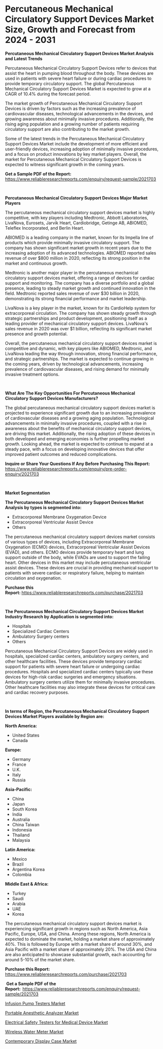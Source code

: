 <p><h1>Percutaneous Mechanical Circulatory Support Devices Market Size, Growth and Forecast from 2024 - 2031</h1></p><p><strong>Percutaneous Mechanical Circulatory Support Devices Market Analysis and Latest Trends</strong></p>
<p><p>Percutaneous Mechanical Circulatory Support Devices refer to devices that assist the heart in pumping blood throughout the body. These devices are used in patients with severe heart failure or during cardiac procedures to provide temporary circulatory support. The global Percutaneous Mechanical Circulatory Support Devices Market is expected to grow at a CAGR of 10.4% during the forecast period.</p><p>The market growth of Percutaneous Mechanical Circulatory Support Devices is driven by factors such as the increasing prevalence of cardiovascular diseases, technological advancements in the devices, and growing awareness about minimally invasive procedures. Additionally, the rising aging population and a growing number of patients requiring circulatory support are also contributing to the market growth.</p><p>Some of the latest trends in the Percutaneous Mechanical Circulatory Support Devices Market include the development of more efficient and user-friendly devices, increasing adoption of minimally invasive procedures, and a focus on product innovations by key market players. Overall, the market for Percutaneous Mechanical Circulatory Support Devices is expected to witness significant growth in the coming years.</p></p>
<p><strong>Get a Sample PDF of the Report:&nbsp;</strong> <a href="https://www.reliableresearchreports.com/enquiry/request-sample/2021703">https://www.reliableresearchreports.com/enquiry/request-sample/2021703</a></p>
<p>&nbsp;</p>
<p><strong>Percutaneous Mechanical Circulatory Support Devices Major Market Players</strong></p>
<p><p>The percutaneous mechanical circulatory support devices market is highly competitive, with key players including Medtronic, Abbott Laboratories, LivaNova, Eurosets, Jarvik Heart, Cardiobridge, Getinge AB, ABIOMED, Teleflex Incorporated, and Berlin Heart. </p><p>ABIOMED is a leading company in the market, known for its Impella line of products which provide minimally invasive circulatory support. The company has shown significant market growth in recent years due to the increasing adoption of its advanced technologies. ABIOMED reported sales revenue of over $800 million in 2020, reflecting its strong position in the market and continuous growth.</p><p>Medtronic is another major player in the percutaneous mechanical circulatory support devices market, offering a range of devices for cardiac support and monitoring. The company has a diverse portfolio and a global presence, leading to steady market growth and continued innovation in the field. Medtronic reported sales revenue of over $30 billion in 2020, demonstrating its strong financial performance and market leadership.</p><p>LivaNova is a key player in the market, known for its CardioHelp system for extracorporeal circulation. The company has shown steady growth through strategic partnerships and product development, positioning itself as a leading provider of mechanical circulatory support devices. LivaNova's sales revenue in 2020 was over $1 billion, reflecting its significant market presence and growth potential.</p><p>Overall, the percutaneous mechanical circulatory support devices market is competitive and dynamic, with key players like ABIOMED, Medtronic, and LivaNova leading the way through innovation, strong financial performance, and strategic partnerships. The market is expected to continue growing in the coming years, driven by technological advancements, increasing prevalence of cardiovascular diseases, and rising demand for minimally invasive treatment options.</p></p>
<p>&nbsp;</p>
<p><strong>What Are The Key Opportunities For Percutaneous Mechanical Circulatory Support Devices Manufacturers?</strong></p>
<p><p>The global percutaneous mechanical circulatory support devices market is projected to experience significant growth due to an increasing prevalence of cardiovascular diseases and a growing aging population. Technological advancements in minimally invasive procedures, coupled with a rise in awareness about the benefits of mechanical circulatory support devices, are driving this market. Additionally, the rising adoption of these devices in both developed and emerging economies is further propelling market growth. Looking ahead, the market is expected to continue to expand at a steady pace, with a focus on developing innovative devices that offer improved patient outcomes and reduced complications.</p></p>
<p><strong>Inquire or Share Your Questions If Any Before Purchasing This Report:</strong> <a href="https://www.reliableresearchreports.com/enquiry/pre-order-enquiry/2021703">https://www.reliableresearchreports.com/enquiry/pre-order-enquiry/2021703</a></p>
<p>&nbsp;</p>
<p><strong>Market Segmentation</strong></p>
<p><strong>The Percutaneous Mechanical Circulatory Support Devices Market Analysis by types is segmented into:</strong></p>
<p><ul><li>Extracorporeal Membrane Oxygenation Device</li><li>Extracorporeal Ventricular Assist Device</li><li>Others</li></ul></p>
<p><p>The percutaneous mechanical circulatory support devices market consists of various types of devices, including Extracorporeal Membrane Oxygenation (ECMO) devices, Extracorporeal Ventricular Assist Devices (EVAD), and others. ECMO devices provide temporary heart and lung support outside of the body, while EVADs are used to support the failing heart. Other devices in this market may include percutaneous ventricular assist devices. These devices are crucial in providing mechanical support to patients with severe cardiac or respiratory failure, helping to maintain circulation and oxygenation.</p></p>
<p><strong>Purchase this Report:&nbsp;</strong><a href="https://www.reliableresearchreports.com/purchase/2021703">https://www.reliableresearchreports.com/purchase/2021703</a></p>
<p>&nbsp;</p>
<p><strong>The Percutaneous Mechanical Circulatory Support Devices Market Industry Research by Application is segmented into:</strong></p>
<p><ul><li>Hospitals</li><li>Specialized Cardiac Centers</li><li>Ambulatory Surgery centers</li><li>Others</li></ul></p>
<p><p>Percutaneous Mechanical Circulatory Support Devices are widely used in hospitals, specialized cardiac centers, ambulatory surgery centers, and other healthcare facilities. These devices provide temporary cardiac support for patients with severe heart failure or undergoing cardiac procedures. Hospitals and specialized cardiac centers typically use these devices for high-risk cardiac surgeries and emergency situations. Ambulatory surgery centers utilize them for minimally invasive procedures. Other healthcare facilities may also integrate these devices for critical care and cardiac recovery purposes.</p></p>
<p>&nbsp;</p>
<p><strong>In terms of Region, the Percutaneous Mechanical Circulatory Support Devices Market Players available by Region are:</strong></p>
<p>
    <p> <strong> North America: </strong>
        <ul>
            <li>United States</li>
            <li>Canada</li>
        </ul>
        </p> 
    <p> <strong> Europe: </strong>
        <ul>
            <li>Germany</li>
            <li>France</li>
            <li>U.K.</li>
            <li>Italy</li>
            <li>Russia</li>
        </ul>
        </p> 
    <p> <strong> Asia-Pacific: </strong>
        <ul>
            <li>China</li>
            <li>Japan</li>
            <li>South Korea</li>
            <li>India</li>
            <li>Australia</li>
            <li>China Taiwan</li>
            <li>Indonesia</li>
            <li>Thailand</li>
            <li>Malaysia</li>
        </ul>
        </p> 
    <p> <strong> Latin America: </strong>
        <ul>
            <li>Mexico</li>
            <li>Brazil</li>
            <li>Argentina Korea</li>
            <li>Colombia</li>
        </ul>
        </p> 
    <p> <strong> Middle East & Africa: </strong>
        <ul>
            <li>Turkey</li>
            <li>Saudi</li>
            <li>Arabia</li>
            <li>UAE</li>
            <li>Korea</li>
        </ul>
    </p>
    </p>
<p><p>The percutaneous mechanical circulatory support devices market is experiencing significant growth in regions such as North America, Asia Pacific, Europe, USA, and China. Among these regions, North America is expected to dominate the market, holding a market share of approximately 40%. This is followed by Europe with a market share of around 30%, and Asia Pacific with a market share of approximately 20%. The USA and China are also anticipated to showcase substantial growth, each accounting for around 5-10% of the market share.</p></p>
<p><strong>Purchase this Report: </strong><a href="https://www.reliableresearchreports.com/purchase/2021703">https://www.reliableresearchreports.com/purchase/2021703</a></p>
<p>&nbsp;<strong>Get a Sample PDF of the Report:&nbsp;&nbsp;</strong><a href="https://www.reliableresearchreports.com/enquiry/request-sample/2021703">https://www.reliableresearchreports.com/enquiry/request-sample/2021703</a></p>
<p><strong></strong></p>
<p><p><a href="https://acidic-farm-354.notion.site/Infusion-Pump-Testers-Market-A-Comprehensive-Report-of-its-Market-Share-Growth-Trends-2024-2031-81faafc0fa5d4cbe84b977241e51f523">Infusion Pump Testers Market</a></p><p><a href="https://glittery-fuchsia-86a.notion.site/Portable-Anesthetic-Analyzer-Market-Offer-Valuable-Insights-into-Market-Size-Market-Share-Market-T-4a98ad5f128641d09353d2a07e8edb55">Portable Anesthetic Analyzer Market</a></p><p><a href="https://glittery-fuchsia-86a.notion.site/Electrical-Safety-Testers-for-Medical-Device-Market-Size-Global-Industry-Overview-Market-Segmentat-863c30a7c7ec48739e8732c1f6482002">Electrical Safety Testers for Medical Device Market</a></p><p><a href="https://view.publitas.com/reportprime-1/decoding-the-wireless-water-meter-market-a-deep-dive-into-the-latest-market-trends-market-segmentation-and-competitive-analysis/">Wireless Water Meter Market</a></p><p><a href="https://view.publitas.com/reportprime-1/contemporary-display-case-market-size-and-examines-its-market-scope-with-a-primary-focus-on-growth-opportunities-and-forecasted-trends-spanning-from-2024-to-2031/">Contemporary Display Case Market</a></p></p>